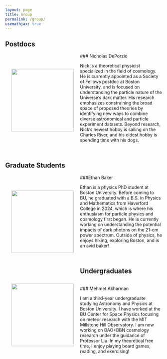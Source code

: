 ```yaml
---
layout: page
title: Group
permalink: /group/
usemathjax: true
---
```


## Postdocs

<img align="left" width="200" src="/images/group/Nicholas_DePorzio.jpg" hspace="20" vspace="50"/>
### Nicholas DePorzio

Nick is a theoretical physicist specialized in the field of cosmology. He is currently appointed as a Society of Fellows postdoc at Boston University, and is focused on understanding the particle nature of the Universe’s dark matter. His research emphasizes constraining the broad space of proposed theories by identifying new ways to combine diverse astronomical and particle experiment datasets. Beyond research, Nick’s newest hobby is sailing on the Charles River, and his oldest hobby is spending time with his dogs.

<br>

## Graduate Students

<img align="left" width="200" src="/images/group/Ethan_Baker.jpg" hspace="20" vspace="50"/>
###Ethan Baker

Ethan is a physics PhD student at Boston University. Before coming to BU, he graduated with a B.S. in Physics and Mathematics from Haverford College in 2024, which is where his enthusiasm for particle physics and cosmology first began. He is currently working on understanding the potential impacts of dark photons on the 21-cm power spectrum. Outside of physics, he enjoys hiking, exploring Boston, and is an avid baker!

<br>


## Undergraduates

<img align="left" width="200" src="/images/group/Mehmet_Akharman.jpg" hspace="20" vspace="10" />
<br>
### Mehmet Akharman

I am a third-year undergraduate studying Astronomy and Physics at Boston University. I have worked at the BU Center for Space Physics focusing on meteor research with the MIT Millstone Hill Observatory. I am now working on BAO+BBN cosmology research under the guidance of Professor Liu. In my theoretical free time, I enjoy playing board games, reading, and exercising!